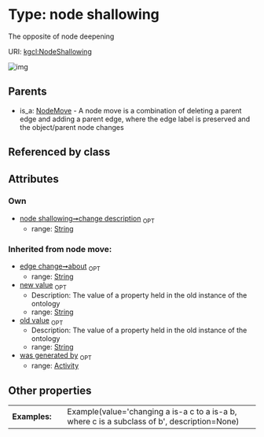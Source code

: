 
# Type: node shallowing


The opposite of node deepening

URI: [kgcl:NodeShallowing](http://w3id.org/kgclNodeShallowing)


![img](http://yuml.me/diagram/nofunky;dir:TB/class/[NodeMove]^-[NodeShallowing&#124;change_description:string%20%3F;about(i):string%20%3F;old_value(i):string%20%3F;new_value(i):string%20%3F],[NodeMove],[Activity])

## Parents

 *  is_a: [NodeMove](NodeMove.md) - A node move is a combination of deleting a parent edge and adding a parent edge, where the edge label is preserved and the object/parent node changes

## Referenced by class


## Attributes


### Own

 * [node shallowing➞change description](node_shallowing_change_description.md)  <sub>OPT</sub>
    * range: [String](types/String.md)

### Inherited from node move:

 * [edge change➞about](edge_change_about.md)  <sub>OPT</sub>
    * range: [String](types/String.md)
 * [new value](new_value.md)  <sub>OPT</sub>
    * Description: The value of a property held in the old instance of the ontology
    * range: [String](types/String.md)
 * [old value](old_value.md)  <sub>OPT</sub>
    * Description: The value of a property held in the old instance of the ontology
    * range: [String](types/String.md)
 * [was generated by](was_generated_by.md)  <sub>OPT</sub>
    * range: [Activity](Activity.md)

## Other properties

|  |  |  |
| --- | --- | --- |
| **Examples:** | | Example(value='changing a is-a c to a is-a b, where c is a subclass of b', description=None) |

